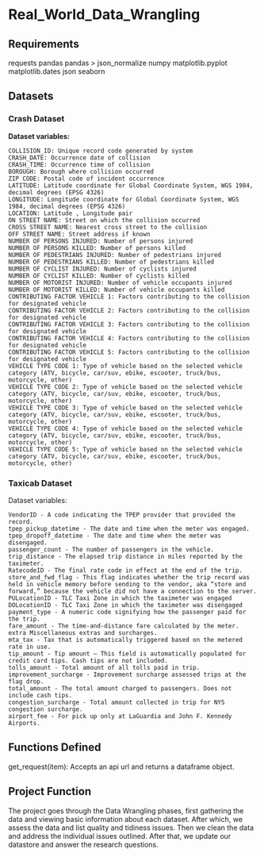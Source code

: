 # Real_World_Data_Wrangling

## Requirements
requests
pandas
pandas > json_normalize
numpy
matplotlib.pyplot
matplotlib.dates
json
seaborn

## Datasets

### Crash Dataset

**Dataset variables:**

    COLLISION_ID: Unique record code generated by system
    CRASH_DATE: Occurrence date of collision
    CRASH_TIME: Occurrence time of collision
    BOROUGH: Borough where collision occurred
    ZIP CODE: Postal code of incident occurrence
    LATITUDE: Latitude coordinate for Global Coordinate System, WGS 1984, decimal degrees (EPSG 4326)
    LONGITUDE: Longitude coordinate for Global Coordinate System, WGS 1984, decimal degrees (EPSG 4326)
    LOCATION: Latitude , Longitude pair
    ON STREET NAME: Street on which the collision occurred
    CROSS STREET NAME: Nearest cross street to the collision
    OFF STREET NAME: Street address if known
    NUMBER OF PERSONS INJURED: Number of persons injured
    NUMBER OF PERSONS KILLED: Number of persons killed
    NUMBER OF PEDESTRIANS INJURED: Number of pedestrians injured
    NUMBER OF PEDESTRIANS KILLED: Number of pedestrians killed
    NUMBER OF CYCLIST INJURED: Number of cyclists injured
    NUMBER OF CYCLIST KILLED: Number of cyclists killed
    NUMBER OF MOTORIST INJURED: Number of vehicle occupants injured
    NUMBER OF MOTORIST KILLED: Number of vehicle occupants killed
    CONTRIBUTING FACTOR VEHICLE 1: Factors contributing to the collision for designated vehicle
    CONTRIBUTING FACTOR VEHICLE 2: Factors contributing to the collision for designated vehicle
    CONTRIBUTING FACTOR VEHICLE 3: Factors contributing to the collision for designated vehicle
    CONTRIBUTING FACTOR VEHICLE 4: Factors contributing to the collision for designated vehicle
    CONTRIBUTING FACTOR VEHICLE 5: Factors contributing to the collision for designated vehicle
    VEHICLE TYPE CODE 1: Type of vehicle based on the selected vehicle category (ATV, bicycle, car/suv, ebike, escooter, truck/bus, motorcycle, other)
    VEHICLE TYPE CODE 2: Type of vehicle based on the selected vehicle category (ATV, bicycle, car/suv, ebike, escooter, truck/bus, motorcycle, other)
    VEHICLE TYPE CODE 3: Type of vehicle based on the selected vehicle category (ATV, bicycle, car/suv, ebike, escooter, truck/bus, motorcycle, other)
    VEHICLE TYPE CODE 4: Type of vehicle based on the selected vehicle category (ATV, bicycle, car/suv, ebike, escooter, truck/bus, motorcycle, other)
    VEHICLE TYPE CODE 5: Type of vehicle based on the selected vehicle category (ATV, bicycle, car/suv, ebike, escooter, truck/bus, motorcycle, other)

### Taxicab Dataset

Dataset variables:

    VendorID - A code indicating the TPEP provider that provided the record.
    tpep_pickup_datetime - The date and time when the meter was engaged.
    tpep_dropoff_datetime - The date and time when the meter was disengaged.
    passenger_count - The number of passengers in the vehicle.
    trip_distance - The elapsed trip distance in miles reported by the taximeter.
    RatecodeID - The final rate code in effect at the end of the trip.
    store_and_fwd_flag - This flag indicates whether the trip record was held in vehicle memory before sending to the vendor, aka “store and forward,” because the vehicle did not have a connection to the server.
    PULocationID - TLC Taxi Zone in which the taximeter was engaged
    DOLocationID - TLC Taxi Zone in which the taximeter was disengaged
    payment_type - A numeric code signifying how the passenger paid for the trip.
    fare_amount - The time-and-distance fare calculated by the meter.
    extra Miscellaneous extras and surcharges.
    mta_tax - Tax that is automatically triggered based on the metered rate in use.
    tip_amount - Tip amount – This field is automatically populated for credit card tips. Cash tips are not included.
    tolls_amount - Total amount of all tolls paid in trip.
    improvement_surcharge - Improvement surcharge assessed trips at the flag drop.
    total_amount - The total amount charged to passengers. Does not include cash tips.
    congestion_surcharge - Total amount collected in trip for NYS congestion surcharge.
    airport_fee - For pick up only at LaGuardia and John F. Kennedy Airports.

## Functions Defined

get_request(item):
    Accepts an api url and returns a dataframe object.


## Project Function

The project goes through the Data Wrangling phases, first gathering the data and viewing basic information about each dataset. After which, we assess the data and list quality and tidiness issues. Then we clean the data and address the individual issues outlined. After that, we update our datastore and answer the research questions.
